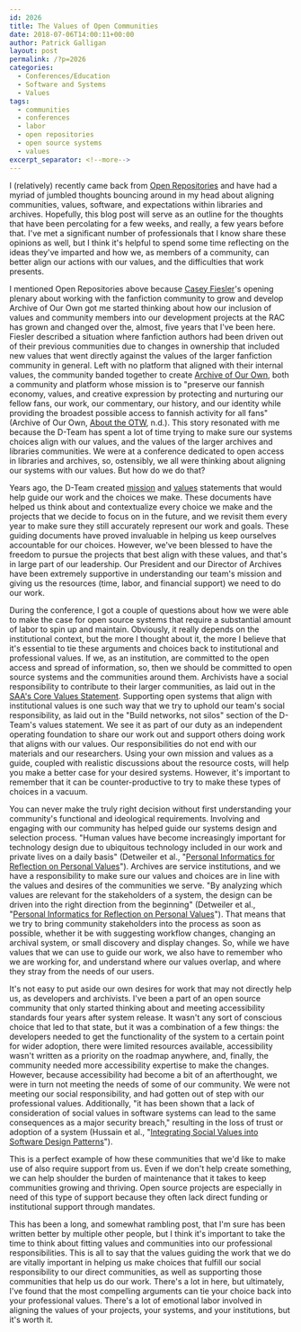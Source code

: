 ```yaml
---
id: 2026
title: The Values of Open Communities
date: 2018-07-06T14:00:11+00:00
author: Patrick Galligan
layout: post
permalink: /?p=2026
categories:
  - Conferences/Education
  - Software and Systems
  - Values
tags:
  - communities
  - conferences
  - labor
  - open repositories
  - open source systems
  - values
excerpt_separator: <!--more-->
---
```

I (relatively) recently came back from [Open Repositories](http://www.or2018.net/) and have had a myriad of jumbled thoughts bouncing around in my head about aligning communities, values, software, and expectations within libraries and archives. Hopefully, this blog post will serve as an outline for the thoughts that have been percolating for a few weeks, and really, a few years before that. I've met a significant number of professionals that I know share these opinions as well, but I think it's helpful to spend some time reflecting on the ideas they've imparted and how we, as members of a community, can better align our actions with our values, and the difficulties that work presents.<!--more-->

I mentioned Open Repositories above because [Casey Fiesler](https://caseyfiesler.com/)'s opening plenary about working with the fanfiction community to grow and develop Archive of Our Own got me started thinking about how our inclusion of values and community members into our development projects at the RAC has grown and changed over the, almost, five years that I've been here. Fiesler described a situation where fanfiction authors had been driven out of their previous communities due to changes in ownership that included new values that went directly against the values of the larger fanfiction community in general. Left with no platform that aligned with their internal values, the community banded together to create [Archive of Our Own](https://archiveofourown.org/), both a community and platform whose mission is to "preserve our fannish economy, values, and creative expression by protecting and nurturing our fellow fans, our work, our commentary, our history, and our identity while providing the broadest possible access to fannish activity for all fans" (Archive of Our Own, [About the OTW](https://archiveofourown.org/about), n.d.). This story resonated with me because the D-Team has spent a lot of time trying to make sure our systems choices align with our values, and the values of the larger archives and libraries communities. We were at a conference dedicated to open access in libraries and archives, so, ostensibly, we all were thinking about aligning our systems with our values. But how do we do that?

Years ago, the D-Team created [mission](https://github.com/RockefellerArchiveCenter/DTeamDocs/blob/master/mission.md) and [values](https://github.com/RockefellerArchiveCenter/DTeamDocs/blob/master/values.md) statements that would help guide our work and the choices we make. These documents have helped us think about and contextualize every choice we make and the projects that we decide to focus on in the future, and we revisit them every year to make sure they still accurately represent our work and goals. These guiding documents have proved invaluable in helping us keep ourselves accountable for our choices. However, we've been blessed to have the freedom to pursue the projects that best align with these values, and that's in large part of our leadership. Our President and our Director of Archives have been extremely supportive in understanding our team's mission and giving us the resources (time, labor, and financial support) we need to do our work.

During the conference, I got a couple of questions about how we were able to make the case for open source systems that require a substantial amount of labor to spin up and maintain. Obviously, it really depends on the institutional context, but the more I thought about it, the more I believe that it's essential to tie these arguments and choices back to institutional and professional values. If we, as an institution, are committed to the open access and spread of information, so, then we should be committed to open source systems and the communities around them. Archivists have a social responsibility to contribute to their larger communities, as laid out in the [SAA's Core Values Statement](https://www2.archivists.org/statements/saa-core-values-statement-and-code-of-ethics). Supporting open systems that align with institutional values is one such way that we try to uphold our team's social responsibility, as laid out in the "Build networks, not silos" section of the D-Team's values statement. We see it as part of our duty as an independent operating foundation to share our work out and support others doing work that aligns with our values. Our responsibilities do not end with our materials and our researchers. Using your own mission and values as a guide, coupled with realistic discussions about the resource costs, will help you make a better case for your desired systems. However, it's important to remember that it can be counter-productive to try to make these types of choices in a vacuum.

You can never make the truly right decision without first understanding your community's functional and ideological requirements. Involving and engaging with our community has helped guide our systems design and selection process. "Human values have become increasingly important for technology design due to ubiquitous technology included in our work and private lives on a daily basis" (Detweiler et al., "[Personal Informatics for Reflection on Personal Values](http://www.personalinformatics.org/docs/chi2011/pommeranz.pdf)"). Archives are service institutions, and we have a responsibility to make sure our values and choices are in line with the values and desires of the communities we serve. "By analyzing which values are relevant for the stakeholders of a system, the design can be driven into the right direction from the beginning" (Detweiler et al., "[Personal Informatics for Reflection on Personal Values](http://www.personalinformatics.org/docs/chi2011/pommeranz.pdf)"). That means that we try to bring community stakeholders into the process as soon as possible, whether it be with suggesting workflow changes, changing an archival system, or small discovery and display changes. So, while we have values that we can use to guide our work, we also have to remember who we are working for, and understand where our values overlap, and where they stray from the needs of our users.

It's not easy to put aside our own desires for work that may not directly help us, as developers and archivists. I've been a part of an open source community that only started thinking about and meeting accessibility standards four years after system release. It wasn't any sort of conscious choice that led to that state, but it was a combination of a few things: the developers needed to get the functionality of the system to a certain point for wider adoption, there were limited resources available, accessibility wasn't written as a priority on the roadmap anywhere, and, finally, the community needed more accessibility expertise to make the changes. However, because accessibility had become a bit of an afterthought, we were in turn not meeting the needs of some of our community. We were not meeting our social responsibility, and had gotten out of step with our professional values. Additionally, "it has been shown that a lack of consideration of social values in software systems can lead to the same consequences as a major security breach," resulting in the loss of trust or adoption of a system (Hussain et al., "[Integrating Social Values into Software Design Patterns](http://fairware.cs.umass.edu/papers/Hussain.pdf)").

This is a perfect example of how these communities that we'd like to make use of also require support from us. Even if we don't help create something, we can help shoulder the burden of maintenance that it takes to keep communities growing and thriving. Open source projects are especially in need of this type of support because they often lack direct funding or institutional support through mandates.

This has been a long, and somewhat rambling post, that I'm sure has been written better by multiple other people, but I think it's important to take the time to think about fitting values and communities into our professional responsibilities. This is all to say that the values guiding the work that we do are vitally important in helping us make choices that fulfill our social responsibility to our direct communities, as well as supporting those communities that help us do our work. There's a lot in here, but ultimately, I've found that the most compelling arguments can tie your choice back into your professional values. There's a lot of emotional labor involved in aligning the values of your projects, your systems, and your institutions, but it's worth it.

